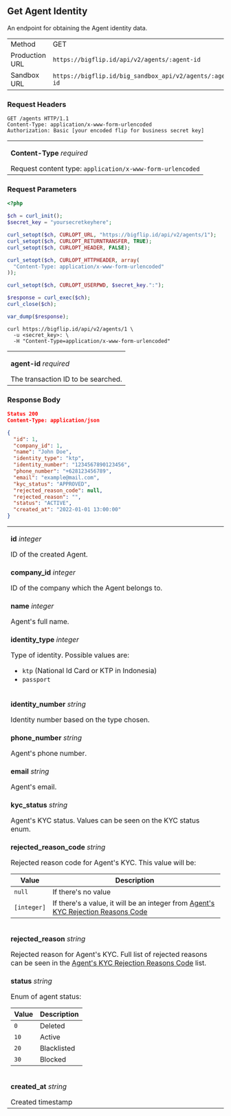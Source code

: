 <div></div>

## Get Agent Identity

An endpoint for obtaining the Agent identity data.

<table>
  <tbody>
    <tr>
      <td>Method</td>
      <td><span class="method get">GET</span></td>
    </tr>
    <tr>
      <td>Production URL</td>
      <td><code>https://bigflip.id/api/v2/agents/:agent-id</code></td>
    </tr>
    <tr>
      <td>Sandbox URL</td>
      <td><code>https://bigflip.id/big_sandbox_api/v2/agents/:agent-id</code></td>
    </tr>
  </tbody>
</table>

<h3 id="get-agent-identity-request-headers">Request Headers</h3>

```http
GET /agents HTTP/1.1
Content-Type: application/x-www-form-urlencoded
Authorization: Basic [your encoded flip for business secret key]
```

<table>
  <tbody>
    <tr>
      <td>
        <p><b>Content-Type</b> <em>required</em></p>
        Request content type: <code>application/x-www-form-urlencoded</code>
      </td>
    </tr>
  </tbody>
</table>

<h3 id="get-agent-identity-request-parameters">Request Parameters</h3>

```php
<?php

$ch = curl_init();
$secret_key = "yoursecretkeyhere";

curl_setopt($ch, CURLOPT_URL, "https://bigflip.id/api/v2/agents/1");
curl_setopt($ch, CURLOPT_RETURNTRANSFER, TRUE);
curl_setopt($ch, CURLOPT_HEADER, FALSE);

curl_setopt($ch, CURLOPT_HTTPHEADER, array(
  "Content-Type: application/x-www-form-urlencoded"
));

curl_setopt($ch, CURLOPT_USERPWD, $secret_key.":");

$response = curl_exec($ch);
curl_close($ch);

var_dump($response);
```

```shell
curl https://bigflip.id/api/v2/agents/1 \
  -u <secret_key>: \
  -H "Content-Type=application/x-www-form-urlencoded"
```

<table>
  <tbody>
    <tr>
      <td>
        <p><b>agent-id</b> <em>required</em></p>
        The transaction ID to be searched.
      </td>
    </tr>
  </tbody>
</table>

<h3 id="get-agent-identity-response-body">Response Body</h3>

```json
Status 200
Content-Type: application/json

{
  "id": 1,
  "company_id": 1,
  "name": "John Doe",
  "identity_type": "ktp",
  "identity_number": "1234567890123456",
  "phone_number": "+628123456789",
  "email": "example@mail.com",
  "kyc_status": "APPROVED",
  "rejected_reason_code": null,
  "rejected_reason": "",
  "status": "ACTIVE",
  "created_at": "2022-01-01 13:00:00"
}
```

<table>
  <tbody>
    <tr>
      <td>
        <p><b>id</b> <em>integer</em></p>
        ID of the created Agent.
      </td>
    </tr>
    <tr>
      <td>
        <p><b>company_id</b> <em>integer</em></p>
        ID of the company which the Agent belongs to.
      </td>
    </tr>
    <tr>
      <td>
        <p><b>name</b> <em>integer</em></p>
        Agent's full name.
      </td>
    </tr>
    <tr>
      <td>
        <p><b>identity_type</b> <em>integer</em></p>
        Type of identity. Possible values are:<br />
        <ul>
          <li><code>ktp</code> (National Id Card or KTP in Indonesia)</li>
          <li><code>passport</code></li>
        </ul>
      </td>
    </tr>
    <tr>
      <td>
        <p><b>identity_number</b> <em>string</em></p>
        Identity number based on the type chosen.
      </td>
    </tr>
    <tr>
      <td>
        <p><b>phone_number</b> <em>string</em></p>
        Agent's phone number.
      </td>
    </tr>
    <tr>
      <td>
        <p><b>email</b> <em>string</em></p>
        Agent's email.
      </td>
    </tr>
    <tr>
      <td>
        <p><b>kyc_status</b> <em>string</em></p>
        Agent's KYC status. Values can be seen on the KYC status enum.
      </td>
    </tr>
    <tr>
      <td>
        <p><b>rejected_reason_code</b> <em>string</em></p>
        Rejected reason code for Agent's KYC. This value will be:
        <table class="desc-table">
          <thead>
            <tr>
              <th>Value</th>
              <th>Description</th>
            </tr>
          </thead>
          <tbody>
            <tr>
              <td><code>null</code></td>
              <td>If there's no value</td>
            </tr>
            <tr>
              <td><code>[integer]</code></td>
              <td>
                If there's a value, it will be an integer from
                <a
                  href="/docs/agent-verification/product-details/agents-kyc-rejection-reasons"
                  >Agent's KYC Rejection Reasons Code</a
                >
              </td>
            </tr>
          </tbody>
        </table>
      </td>
    </tr>
    <tr>
      <td>
        <p><b>rejected_reason</b> <em>string</em></p>
        Rejected reason for Agent's KYC. Full list of rejected reasons can be
        seen in the
        <a
          href="/docs/agent-verification/product-details/agents-kyc-rejection-reasons"
          >Agent's KYC Rejection Reasons Code</a
        >
        list.
      </td>
    </tr>
    <tr>
      <td>
        <p><b>status</b> <em>string</em></p>
        Enum of agent status:
        <table class="desc-table">
          <thead>
            <tr>
              <th>Value</th>
              <th>Description</th>
            </tr>
          </thead>
          <tbody>
            <tr>
              <td><code>0</code></td>
              <td>Deleted</td>
            </tr>
            <tr>
              <td><code>10</code></td>
              <td>Active</td>
            </tr>
            <tr>
              <td><code>20</code></td>
              <td>Blacklisted</td>
            </tr>
            <tr>
              <td><code>30</code></td>
              <td>Blocked</td>
            </tr>
          </tbody>
        </table>
      </td>
    </tr>
    <tr>
      <td>
        <p><b>created_at</b> <em>string</em></p>
        Created timestamp
      </td>
    </tr>
  </tbody>
</table>
